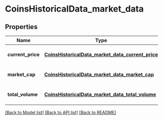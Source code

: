# CoinsHistoricalData_market_data
## Properties

| Name | Type | Description | Notes |
|------------ | ------------- | ------------- | -------------|
| **current\_price** | [**CoinsHistoricalData_market_data_current_price**](CoinsHistoricalData_market_data_current_price.md) |  | [optional] [default to null] |
| **market\_cap** | [**CoinsHistoricalData_market_data_market_cap**](CoinsHistoricalData_market_data_market_cap.md) |  | [optional] [default to null] |
| **total\_volume** | [**CoinsHistoricalData_market_data_total_volume**](CoinsHistoricalData_market_data_total_volume.md) |  | [optional] [default to null] |

[[Back to Model list]](../README.md#documentation-for-models) [[Back to API list]](../README.md#documentation-for-api-endpoints) [[Back to README]](../README.md)

